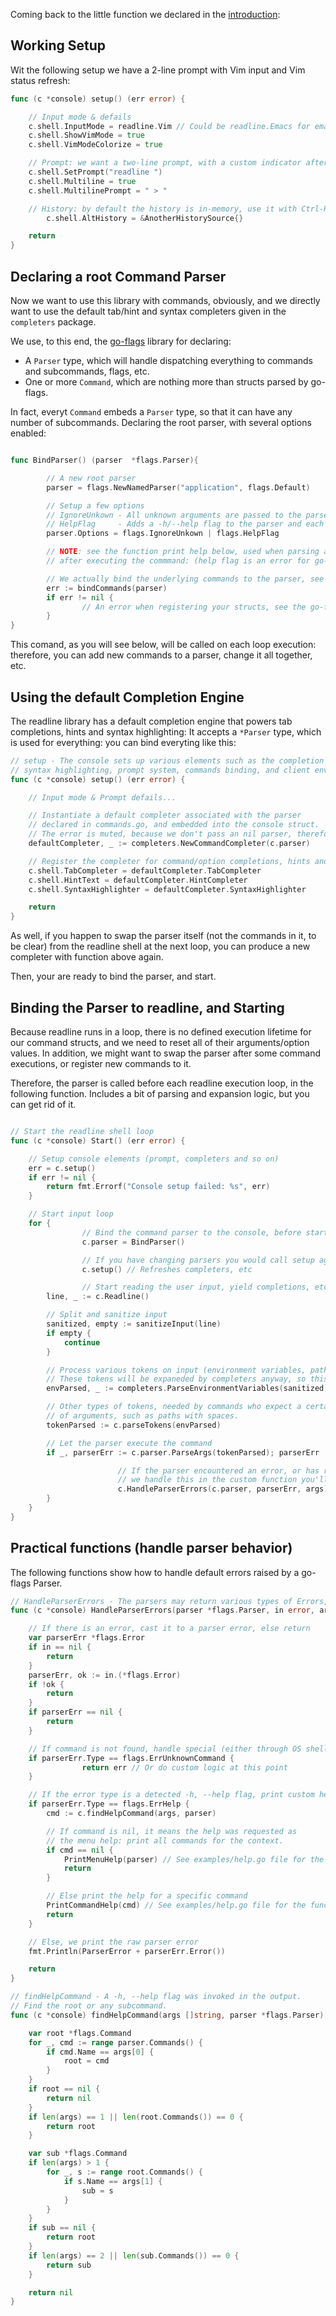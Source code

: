 
Coming back to the little function we declared in the [introduction](https://github.com/maxlandon/readline/wiki/Embedding-Readline-In-A-Project):

## Working Setup

Wit the following setup we have a 2-line prompt with Vim input and Vim status refresh:
```go
func (c *console) setup() (err error) {

	// Input mode & defails
	c.shell.InputMode = readline.Vim // Could be readline.Emacs for emacs input mode.
	c.shell.ShowVimMode = true
	c.shell.VimModeColorize = true

	// Prompt: we want a two-line prompt, with a custom indicator after the Vim status
	c.shell.SetPrompt("readline ")
	c.shell.Multiline = true
	c.shell.MultilinePrompt = " > "

	// History: by default the history is in-memory, use it with Ctrl-R
        c.shell.AltHistory = &AnotherHistorySource{}

	return
}

```

## Declaring a root Command Parser

Now we want to use this library with commands, obviously, and we directly want to 
use the default tab/hint and syntax completers given in the `completers` package.

We use, to this end, the [go-flags](https://github.com/jessevdk/go-flags) library for declaring:

- A `Parser` type, which will handle dispatching everything to commands and subcommands, flags, etc.
- One or more `Command`, which are nothing more than structs parsed by go-flags.

In fact, everyt `Command` embeds a `Parser` type, so that it can have any number of subcommands.
Declaring the root parser, with several options enabled:
```go

func BindParser() (parser  *flags.Parser){

        // A new root parser
        parser = flags.NewNamedParser("application", flags.Default)

        // Setup a few options
        // IgnoreUnkown - All unknown arguments are passed to the parser/command []args
        // HelpFlag     - Adds a -h/--help flag to the parser and each of its commands
        parser.Options = flags.IgnoreUnkown | flags.HelpFlag

        // NOTE: see the function print help below, used when parsing any error from the parser,
        // after executing the commmand: (help flag is an error for go-flags).

        // We actually bind the underlying commands to the parser, see later...
        err := bindCommands(parser)
        if err != nil {
                // An error when registering your structs, see the go-flags library
        }
}
```

This comand, as you will see below, will be called on each loop execution: 
therefore, you can add new commands to a parser, change it all together, etc.


## Using the default Completion Engine 

The readline library has a default completion engine that powers tab completions, hints and syntax highlighting:
It accepts a `*Parser` type, which is used for everything: you can bind everyting like this:

```go
// setup - The console sets up various elements such as the completion system, hints,
// syntax highlighting, prompt system, commands binding, and client environment loading.
func (c *console) setup() (err error) {

	// Input mode & Prompt defails...

	// Instantiate a default completer associated with the parser
	// declared in commands.go, and embedded into the console struct.
	// The error is muted, because we don't pass an nil parser, therefore no problems.
	defaultCompleter, _ := completers.NewCommandCompleter(c.parser)

	// Register the completer for command/option completions, hints and syntax highlighting.
	c.shell.TabCompleter = defaultCompleter.TabCompleter
	c.shell.HintText = defaultCompleter.HintCompleter
	c.shell.SyntaxHighlighter = defaultCompleter.SyntaxHighlighter

	return
}
```

As well, if you happen to swap the parser itself (not the commands in it, to be clear) from the readline shell
at the next loop, you can produce a new completer with function above again.

Then, your are ready to bind the parser, and start.


## Binding the Parser to readline, and Starting

Because readline runs in a loop, there is no defined execution lifetime for our command structs, 
and we need to reset all of their arguments/option values. In addition, we might want to swap the parser
after some command executions, or register new commands to it. 

Therefore, the parser is called before each readline execution loop, in the following function.
Includes a bit of parsing and expansion logic, but you can get rid of it.

```go

// Start the readline shell loop
func (c *console) Start() (err error) {

	// Setup console elements (prompt, completers and so on)
	err = c.setup()
	if err != nil {
		return fmt.Errorf("Console setup failed: %s", err)
	}

	// Start input loop
	for {
                // Bind the command parser to the console, before starting to read user input
                c.parser = BindParser()

                // If you have changing parsers you would call setup again, here
                c.setup() // Refreshes completers, etc

                // Start reading the user input, yield completions, etc.
		line, _ := c.Readline()

		// Split and sanitize input
		sanitized, empty := sanitizeInput(line)
		if empty {
			continue
		}

		// Process various tokens on input (environment variables, paths, etc.)
		// These tokens will be expaneded by completers anyway, so this is not absolutely required.
		envParsed, _ := completers.ParseEnvironmentVariables(sanitized)

		// Other types of tokens, needed by commands who expect a certain type
		// of arguments, such as paths with spaces.
		tokenParsed := c.parseTokens(envParsed)

		// Let the parser execute the command 
		if _, parserErr := c.parser.ParseArgs(tokenParsed); parserErr != nil {

                        // If the parser encountered an error, or has receive the error help flag
                        // we handle this in the custom function you'll find below
                        c.HandleParserErrors(c.parser, parserErr, args)
		}
	}
}

```


## Practical functions (handle parser behavior)

The following functions show how to handle default errors raised by a go-flags Parser.

```go
// HandleParserErrors - The parsers may return various types of Errors, this function handles them.
func (c *console) HandleParserErrors(parser *flags.Parser, in error, args []string) (err error) {

	// If there is an error, cast it to a parser error, else return
	var parserErr *flags.Error
	if in == nil {
		return
	}
	parserErr, ok := in.(*flags.Error)
	if !ok {
		return
	}
	if parserErr == nil {
		return
	}

	// If command is not found, handle special (either through OS shell, or exits, etc.)
	if parserErr.Type == flags.ErrUnknownCommand {
                return err // Or do custom logic at this point
	}

	// If the error type is a detected -h, --help flag, print custom help.
	if parserErr.Type == flags.ErrHelp {
		cmd := c.findHelpCommand(args, parser)

		// If command is nil, it means the help was requested as
		// the menu help: print all commands for the context.
		if cmd == nil {
			PrintMenuHelp(parser) // See examples/help.go file for the function
			return
		}

		// Else print the help for a specific command
		PrintCommandHelp(cmd) // See examples/help.go file for the function
		return
	}

	// Else, we print the raw parser error
	fmt.Println(ParserError + parserErr.Error())

	return
}

// findHelpCommand - A -h, --help flag was invoked in the output.
// Find the root or any subcommand.
func (c *console) findHelpCommand(args []string, parser *flags.Parser) *flags.Command {

	var root *flags.Command
	for _, cmd := range parser.Commands() {
		if cmd.Name == args[0] {
			root = cmd
		}
	}
	if root == nil {
		return nil
	}
	if len(args) == 1 || len(root.Commands()) == 0 {
		return root
	}

	var sub *flags.Command
	if len(args) > 1 {
		for _, s := range root.Commands() {
			if s.Name == args[1] {
				sub = s
			}
		}
	}
	if sub == nil {
		return root
	}
	if len(args) == 2 || len(sub.Commands()) == 0 {
		return sub
	}

	return nil
}


```

